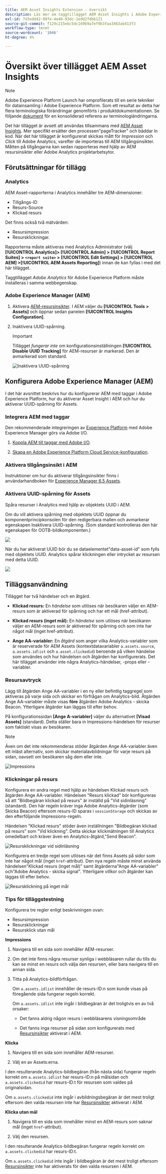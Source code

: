 ```yaml
---
title: AEM Asset Insights Extension - översikt
description: Läs mer om taggtillägget AEM Asset Insights i Adobe Experience Platform.
exl-id: 7d3edd42-09fe-4e40-93dc-1edd2fdbb121
source-git-commit: f129c215ebc5dc169b9a7ef9b3faa3463ab413f3
workflow-type: tm+mt
source-wordcount: '1046'
ht-degree: 4%

---
```


# Översikt över tillägget AEM Asset Insights

>[!NOTE]
>
>Adobe Experience Platform Launch har omprofilerats till en serie tekniker för datainsamling i Adobe Experience Platform. Som ett resultat av detta har flera terminologiska förändringar genomförts i produktdokumentationen. Se följande [dokument](../../../term-updates.md) för en konsoliderad referens av terminologiändringarna.

Det här tillägget är avsett att användas tillsammans med [AEM Asset Insights](https://experienceleague.adobe.com/docs/experience-manager-65/assets/managing/touch-ui-configuring-asset-insights.html). Mer specifikt ersätter den processen&quot;pageTracker&quot; och bäddar in kod. När det här tillägget är konfigurerat skickas mått för *Impression* och *Click* till Adobe Analytics, varefter de importeras till AEM tillgångsinsikter. Måtten på tillgångarna kan sedan rapporteras med hjälp av AEM resursinsikter eller Adobe Analytics projektarbetsytor.

## Förutsättningar för tillägg

### Analytics 

AEM Asset-rapporterna i Analytics innehåller tre AEM-dimensioner:

* Tillgångs-ID
* Resurs-Source
* Klickad resurs

Det finns också två mätvärden:
* Resursimpression
* Resursklickningar.

Rapporterna måste aktiveras med Analytics Administrator (välj **[!UICONTROL Analytics]> [!UICONTROL Admin] > [!UICONTROL Report Suites] > `<report suite>` > [!UICONTROL Edit Settings] > [!UICONTROL AEM] >[!UICONTROL AEM Assets Reporting]**) innan de kan fyllas i med det här tillägget.

Taggtillägget *Adobe Analytics* för Adobe Experience Platform måste installeras i samma webbegenskap.

### Adobe Experience Manager (AEM)

1. Aktivera [AEM-resursinsikter](https://experienceleague.adobe.com/docs/experience-manager-65/assets/managing/touch-ui-configuring-asset-insights.html). I AEM väljer du **[!UICONTROL Tools > Assets]** och öppnar sedan panelen **[!UICONTROL Insights Configuration]**.

1. Inaktivera UUID-spårning.

   >[!IMPORTANT]
   >
   >Tillägget *fungerar inte* om konfigurationsinställningen **[!UICONTROL Disable UUID Tracking]** för AEM-resurser är markerad. Den är avmarkerad som standard.

   ![Inaktivera UUID-spårning](images/disableassets.jpg)

## Konfigurera Adobe Experience Manager (AEM)

I det här avsnittet beskrivs hur du konfigurerar AEM med taggar i Adobe Experience Platform, hur du aktiverar Asset Insight i AEM och hur du aktiverar UUID-spårning för Assets.

### Integrera AEM med taggar

Den rekommenderade integreringen av [Experience Platform](https://experienceleague.adobe.com/docs/experience-manager-learn/sites/integrations/experience-platform-launch/overview.html) med Adobe Experience Manager görs via Adobe I/O.

1. [Koppla AEM till taggar med Adobe I/O](https://experienceleague.adobe.com/docs/experience-manager-learn/sites/integrations/experience-platform-launch/connect-aem-launch-adobe-io.html).

2. [Skapa en Adobe Experience Platform Cloud Service-konfiguration](https://experienceleague.adobe.com/docs/experience-manager-learn/sites/integrations/experience-platform-launch/create-launch-cloud-service.html).

### Aktivera tillgångsinsikt i AEM

Instruktioner om hur du aktiverar tillgångsinsikter finns i användarhandboken för [Experience Manager 6.5 Assets](https://experienceleague.adobe.com/docs/experience-manager-65/assets/managing/touch-ui-configuring-asset-insights.html).

### Aktivera UUID-spårning för Assets

Spåra resurser i Analytics med hjälp av objektets UUID i AEM.

Om du vill aktivera spårning med objektets UUID öppnar du komponentprincipkonsolen för den redigerbara mallen och avmarkerar egenskapen Inaktivera UUID-spårning. (Som standard kontrolleras den här egenskapen för OOTB-bildkomponenten.)

![](images/uuid.png)

När du har aktiverat UUID bör du se dataelementet&quot;data-asset-id&quot; som fylls med objektets UUID. Analytics spårar klickningen eller intrycket av resursen med detta UUID.

![](images/uuid-code.png)

## Tilläggsanvändning

Tillägget har två händelser och en åtgärd.

* **Klickad resurs:** En _händelse_ som utlöses när besökaren väljer en AEM-resurs som är aktiverad för spårning och har ett mål (href-attribut).

* **Klickad resurs (inget mål):** En _händelse_ som utlöses när besökaren väljer en AEM-resurs som är aktiverad för spårning och som inte har något mål (inget href-attribut).

* **Ange AA-variabler:** En _åtgärd_ som anger vilka Analytics-variabler som är reserverade för AEM Assets (kontextdatavariabler `a.assets.source`, `a.assets.idlist` och `a.asset.clickedid`) beroende på vilken händelse som användes och hur händelsen och åtgärden har konfigurerats. Det här tillägget använder inte några Analytics-händelser, -props eller -variabler.

### Resursavtryck

Lägg till åtgärden Ange AA-variabler i en ny eller befintlig taggregel som aktiveras på varje sida och skickar en förfrågan om Analytics-bild. Åtgärden Ange AA-variabler måste visas **före** åtgärden Adobe Analytics - skicka Beacon. Ytterligare åtgärder kan läggas till efter behov.

På konfigurationssidan **[Ange A-variabler]** väljer du alternativet **[Visad Assets]** (standard). Detta ställer bara in Impressions-händelsen för resurser som faktiskt visas av besökaren.

>[!NOTE]
>
>Även om det inte rekommenderas stöder åtgärden Ange AA-variabler även ett inläst alternativ, som skickar materialavbildningar för varje resurs på sidan, oavsett om besökaren såg dem eller inte.

![Impressions](images/sendImpressions.jpg)


### Klickningar på resurs

Konfigurera en andra regel med hjälp av händelsen Klickad resurs och åtgärden Ange AA-variabler. Händelsen &quot;Resurs klickad&quot; bör konfigureras så att &quot;Bildbegäran klickad på resurs&quot; är inställd på &quot;Vid sidinläsning&quot; (standard). Den här regeln kräver inga Adobe Analytics-åtgärder (som Skicka Beacon) eftersom resurs-ID sparas i `sessionStorage` och skickas av den efterföljande Impressions-regeln.

Händelsen &quot;Klickad resurs&quot; stöder även inställningen &quot;Bildbegäran klickad på resurs&quot; som &quot;Vid klickning&quot;. Detta skickar klickmätningen till Analytics omedelbart och kräver även en Analytics-åtgärd,&quot;Send Beacon&quot;.

![Resursklickningar vid sidinläsning](images/sendClickOnPageload.jpg)

Konfigurera en tredje regel som utlöses när det finns Assets på sidor som inte har något mål (inget `href`-attribut). Den nya regeln måste minst använda händelsen&quot;Klickad resurs (inget mål)&quot; samt åtgärderna&quot;Ange AA-variabler&quot; och&quot;Adobe Analytics - skicka signal&quot;. Ytterligare villkor och åtgärder kan läggas till efter behov.

![Resursklickning på inget mål](images/sendClickOnClickNoDestination.jpg)

### Tips för tilläggstestning

Konfigurera tre regler enligt beskrivningen ovan:

* Resursimpression
* Resursklickningar
* Resursklick utan mål

**Impressions**

1. Navigera till en sida som innehåller AEM-resurser.

1. Om det inte finns några resurser synliga i webbläsaren rullar du tills du kan se minst en resurs och välja den resursen, eller bara navigera till en annan sida.

1. Titta på Analytics-bildförfrågan.

   Om `a.assets.idlist` innehåller de resurs-ID:n som kunde visas på föregående sida fungerar regeln korrekt.

   Om `a.assets.idlist` inte ingår i bildbegäran är det troligtvis en av två orsaker:

   * Det fanns aldrig någon resurs i webbläsarens visningsområde

   * Det fanns inga resurser på sidan som konfigurerats med [Resursinsikter](https://experienceleague.adobe.com/docs/experience-manager-65/assets/managing/touch-ui-configuring-asset-insights.html) aktiverat i AEM.

**Klicka**

1. Navigera till en sida som innehåller AEM-resurser.

1. Välj en av Assets:erna.

I den resulterande Analytics-bildbegäran (från nästa sida) fungerar regeln korrekt om `a.assets.idlist` har resurs-ID:n på målsidan och `a.assets.clickedid` har resurs-ID:t för resursen som valdes på originalsidan.

Om `a.assets.clickedid` inte ingår i avbildningsbegäran är det mest troligt eftersom den valda resursen inte har [Resursinsikter](https://experienceleague.adobe.com/docs/experience-manager-65/assets/managing/touch-ui-configuring-asset-insights.html) aktiverat i AEM.

**Klicka utan mål**

1. Navigera till en sida som innehåller minst en AEM-resurs som saknar mål (inget `href`-attribut).

1. Välj den resursen.

I den resulterande Analytics-bildbegäran fungerar regeln korrekt om `a.assets.clickedid` har resurs-ID:t.

Om `a.assets.clickedid` inte ingår i bildbegäran är det mest troligt eftersom [Resursinsikter](https://experienceleague.adobe.com/docs/experience-manager-65/assets/managing/touch-ui-configuring-asset-insights.html) inte har aktiverats för den valda resursen i AEM.
